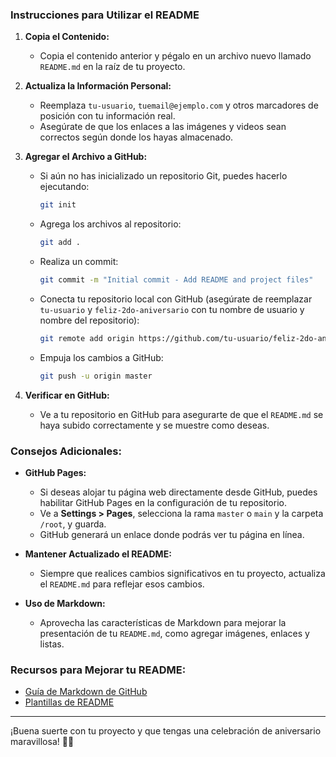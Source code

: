 
### **Instrucciones para Utilizar el README**

1. **Copia el Contenido:**
   - Copia el contenido anterior y pégalo en un archivo nuevo llamado `README.md` en la raíz de tu proyecto.

2. **Actualiza la Información Personal:**
   - Reemplaza `tu-usuario`, `tuemail@ejemplo.com` y otros marcadores de posición con tu información real.
   - Asegúrate de que los enlaces a las imágenes y videos sean correctos según donde los hayas almacenado.

3. **Agregar el Archivo a GitHub:**
   - Si aún no has inicializado un repositorio Git, puedes hacerlo ejecutando:
     ```bash
     git init
     ```
   - Agrega los archivos al repositorio:
     ```bash
     git add .
     ```
   - Realiza un commit:
     ```bash
     git commit -m "Initial commit - Add README and project files"
     ```
   - Conecta tu repositorio local con GitHub (asegúrate de reemplazar `tu-usuario` y `feliz-2do-aniversario` con tu nombre de usuario y nombre del repositorio):
     ```bash
     git remote add origin https://github.com/tu-usuario/feliz-2do-aniversario.git
     ```
   - Empuja los cambios a GitHub:
     ```bash
     git push -u origin master
     ```

4. **Verificar en GitHub:**
   - Ve a tu repositorio en GitHub para asegurarte de que el `README.md` se haya subido correctamente y se muestre como deseas.

### **Consejos Adicionales:**

- **GitHub Pages:**
  - Si deseas alojar tu página web directamente desde GitHub, puedes habilitar GitHub Pages en la configuración de tu repositorio.
  - Ve a **Settings > Pages**, selecciona la rama `master` o `main` y la carpeta `/root`, y guarda.
  - GitHub generará un enlace donde podrás ver tu página en línea.

- **Mantener Actualizado el README:**
  - Siempre que realices cambios significativos en tu proyecto, actualiza el `README.md` para reflejar esos cambios.

- **Uso de Markdown:**
  - Aprovecha las características de Markdown para mejorar la presentación de tu `README.md`, como agregar imágenes, enlaces y listas.

### **Recursos para Mejorar tu README:**

- [Guía de Markdown de GitHub](https://guides.github.com/features/mastering-markdown/)
- [Plantillas de README](https://github.com/othneildrew/Best-README-Template)

---

¡Buena suerte con tu proyecto y que tengas una celebración de aniversario maravillosa! 🌹✨

